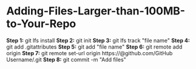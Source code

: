 # Adding-Files-Larger-than-100MB-to-Your-Repo

**Step 1:** git lfs install
**Step 2:** git init
**Step 3:** git lfs track "file name"
**Step 4:** git add .gitattributes
**Step 5:** git add "file name"
**Step 6:** git remote add origin <url of your repo>
**Step 7:** git remote set-url origin https://<Token>@github.com/GitHub Username/<repo>.git
**Step 8:** git commit -m "Add files"
 





